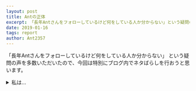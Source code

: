 ```yaml
---
layout: post 
title: Antの正体
excerpt: 「長年Antさんをフォローしているけど何をしている人か分からない」という疑問の声を多数いただいたので、今回は特別にブログ内でネタばらしを行おうと思います。私は…
date: 2019-01-16
tags: report
author: Ant2357
---
```


「長年Antさんをフォローしているけど何をしている人か分からない」
という疑問の声を多数いただいたので、今回は特別にブログ内でネタばらしを行おうと思います。

<details>
  <summary>私は…</summary>
  女子中学生を騙る男性です。
</details>